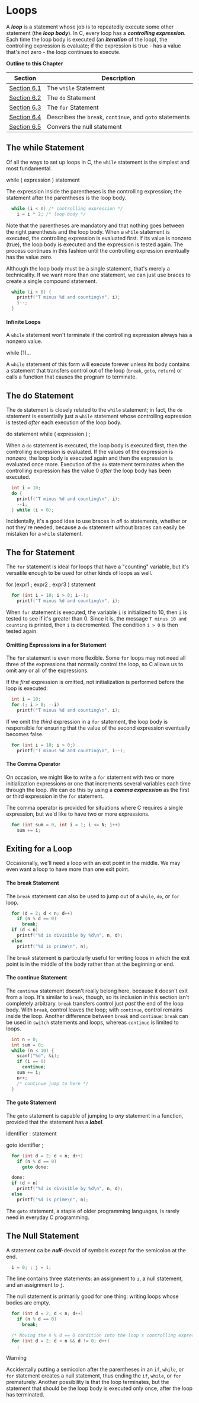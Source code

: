 # Loops

A **_loop_** is a statement whose job is to repeatedly execute some other statement (the **_loop body_**). In C, every loop has a **_controlling expression_**. Each time the loop body is executed (an **_iteration_** of the loop), the controlling expression is evaluate; if the expression is true - has a value that's not zero - the loop continues to execute.

**Outline to this Chapter**

| Section                             | Description                                              |
| ----------------------------------- | -------------------------------------------------------- |
| [Section 6.1](#the-while-statement) | The `while` Statement                                    |
| [Section 6.2](#the-do-statement)    | The `do` Statement                                       |
| [Section 6.3](#the-for-statement)   | The `for` Statement                                      |
| [Section 6.4](#exiting-from-a-loop) | Describes the `break`, `continue`, and `goto` statements |
| [Section 6.5](#the-null-statement)  | Convers the null statement                               |

## The while Statement

Of all the ways to set up loops in C, the `while` statement is the simplest and most fundamental.

while ( expression ) statement

The expression inside the parentheses is the controlling expression; the statement after the parentheses is the loop body.

```c
  while (i < n) /* controlling expression */
    i = i * 2; /* loop body */
```

Note that the parentheses are mandatory and that nothing goes between the right parenthesis and the loop body.
When a `while` statement is executed, the controlling expression is evaluated first. If its value is nonzero (true), the loop body is executed and the expression is tested again. The process continues in this fashion until the controlling expression eventually has the value zero.

Although the loop body must be a single statement, that's merely a technicality. If we want more than one statement, we can just use braces to create a single compound statement.

```c
  while (i > 0) {
    printf("T minus %d and counting\n", i);
    i--;
  }
```

#### Infinite Loops

A `while` statement won't terminate if the controlling expression always has a nonzero value.

while (1)...

A `while` statement of this form will execute forever unless its body contains a statement that transfers control out of the loop (`break`, `goto`, `return`) or calls a function that causes the program to terminate.

## The do Statement

The `do` statement is closely related to the `while` statement; in fact, the `do` statement is essentially just a `while` statement whose controlling expression is tested _after_ each execution of the loop body.

do statement while ( expression ) ;

When a `do` statement is executed, the loop body is executed first, then the controlling expression is evaluated. If the values of the expression is nonzero, the loop body is executed again and then the expression is evaluated once more.
Execution of the `do` statement terminates when the controlling expression has the value 0 _after_ the loop body has been executed.

```c
  int i = 10;
  do {
    printf("T minus %d and counting\n", i);
    --i;
  } while (i > 0);
```

Incidentally, it's a good idea to use braces in _all_ `do` statements, whether or not they're needed, because a `do` statement without braces can easily be mistaken for a `while` statement.

## The for Statement

The `for` statement is ideal for loops that have a "counting" variable, but it's versatile enough to be used for other kinds of loops as well.

for (expr1 ; expr2 ; expr3 ) statement

```c
  for (int i = 10; i > 0; i--);
    printf("T minus %d and counting\n", i);
```

When `for` statement is executed, the variable `i` is initialized to 10, then `i` is tested to see if it's greater than 0. Since it is, the message `T minus 10 and counting` is printed, then `i` is decremented. The condition `i > 0` is then tested again.

#### Omitting Expressions in a for Statement

The `for` statement is even more flexible. Some `for` loops may not need all three of the expressions that normally control the loop, so C allows us to omit any or all of the expressions.

If the _first_ expression is omitted, not initialization is performed before the loop is executed:

```c
  int i = 10;
  for (; i > 0; --i)
    printf("T minus %d and counting\n", i);
```

If we omit the _third_ expression in a `for` statement, the loop body is responsible for ensuring that the value of the second expression eventually becomes false.

```c
  for (int i = 10; i > 0;)
    printf("T minus %d and counting\n", i--);
```

#### The Comma Operator

On occasion, we might like to write a `for` statement with two or more initialization expressions or one that increments several variables each time through the loop. We can do this by using a **_comma expression_** as the first or third expression in the `for` statement.

The comma operator is provided for situations where C requires a single expression, but we'd like to have two or more expressions.

```c
  for (int sum = 0, int i = 1; i <= N; i++)
    sum += i;
```

## Exiting for a Loop

Occasionally, we'll need a loop with an exit point in the middle. We may even want a loop to have more than one exit point.

#### The break Statement

The `break` statement can also be used to jump out of a `while`, `do`, or `for` loop.

```c
  for (d = 2; d < n; d++)
    if (n % d == 0)
      break;
  if (d < n)
    printf("%d is divisible by %d\n", n, d);
  else
    printf("%d is prime\n", n);
```

The `break` statement is particularly useful for writing loops in which the exit point is in the middle of the body rather than at the beginning or end.

#### The continue Statement

The `continue` statement doesn't really belong here, because it doesn't exit from a loop. It's similar to `break`, though, so its inclusion in this section isn't completely arbitrary. `break` transfers control just _past_ the end of the loop body. With `break`, control leaves the loop; with `continue`, control remains inside the loop. Another difference between `break` and `continue`: `break` can be used in `switch` statements and loops, whereas `continue` is limited to loops.

```c
  int n = 0;
  int sum = 0;
  while (n < 10) {
    scanf("%d", &i);
    if (i == 0)
      continue;
    sum += i;
    n++;
    /* continue jump to here */
  }
```

#### The goto Statement

The `goto` statement is capable of jumping to _any_ statement in a function, provided that the statement has a **_label_**.

identifier : statement

goto identifier ;

```c
  for (int d = 2; d < n; d++)
    if (n % d == 0)
      goto done;

  done:
  if (d < n)
    printf("%d is divisible by %d\n", n, d);
  else
    printf("%d is prime\n", n);
```

The `goto` statement, a staple of older programming languages, is rarely need in everyday C programming.

## The Null Statement

A statement ca be **_null_**-devoid of symbols except for the semicolon at the end.

```c
  i = 0; ; j = 1;
```

The line contains three statements: an assignment to `i`, a null statement, and an assignment to `j`.

The null statement is primarily good for one thing: writing loops whose bodies are empty.

```c
  for (int d = 2; d < n; d++)
    if (n % d == 0)
      break;

  /* Moving the n % d == 0 condition into the loop's controlling expression */
  for (int d = 2; d < n && d != 0; d++)
    ;
```

> [!WARNING]
> Accidentally putting a semicolon after the parentheses in an `if`, `while`, or `for` statement creates a null statement, thus ending the `if`, `while`, or `for` prematurely.
> Another possibility is that the loop terminates, but the statement that should be the loop body is executed only once, after the loop has terminated.
